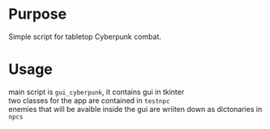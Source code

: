 # Purpose 
Simple script for tabletop Cyberpunk combat. 
# Usage
main script is `gui_cyberpunk`, it contains gui in tkinter  
two classes for the app are contained in `testnpc`  
enemies that will be avaible inside the gui are wriiten down as dictonaries in `npcs`  
